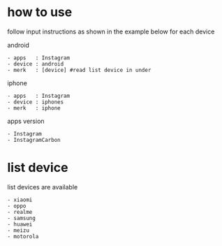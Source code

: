 # how to use
follow input instructions as shown in the example below for each device

android
```
- apps   : Instagram
- device : android
- merk   : [device] #read list device in under
```

iphone
```
- apps   : Instagram
- device : iphones
- merk   : iphone
```

apps version
```
- Instagram
- InstagramCarbon
```

# list device
list devices are available
```
- xiaomi
- oppo
- realme
- samsung
- huawei
- meizu
- motorola
```
